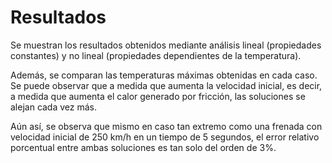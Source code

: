 # Resultados
Se muestran los resultados obtenidos mediante análisis lineal (propiedades constantes) y no lineal (propiedades dependientes de la temperatura). 

Además, se comparan las temperaturas máximas obtenidas en cada caso. Se puede observar que a medida que aumenta la velocidad inicial, es decir, a medida que aumenta el calor generado por fricción, las soluciones se alejan cada vez más.

Aún así, se observa que mismo en caso tan extremo como una frenada con velocidad inicial de 250 km/h en un tiempo de 5 segundos, el error relativo porcentual entre ambas soluciones es tan solo del orden de 3%. 
